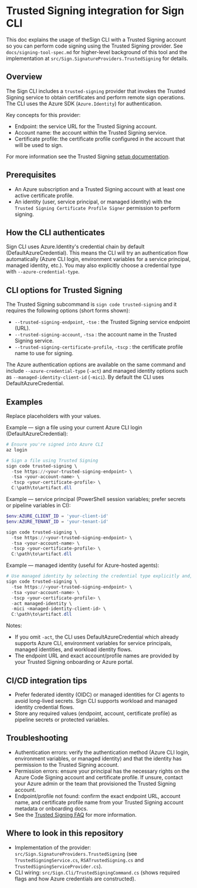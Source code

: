 # Trusted Signing integration for Sign CLI

This doc explains the usage of theSign CLI with a Trusted Signing account so you can perform code signing using the Trusted Signing provider. See `docs/signing-tool-spec.md` for higher-level background of this tool and the implementation at `src/Sign.SignatureProviders.TrustedSigning` for details.

## Overview

The Sign CLI includes a `trusted-signing` provider that invokes the Trusted Signing service to obtain certificates and perform remote sign operations. The CLI uses the Azure SDK (`Azure.Identity`) for authentication.

Key concepts for this provider:
- Endpoint: the service URL for the Trusted Signing account.
- Account name: the account within the Trusted Signing service.
- Certificate profile: the certificate profile configured in the account that will be used to sign.

For more information see the Trusted Signing [setup documentation](https://learn.microsoft.com/en-us/azure/trusted-signing/quickstart).

## Prerequisites

- An Azure subscription and a Trusted Signing account with at least one active certificate profile.
- An identity (user, service principal, or managed identity) with the `Trusted Signing Certificate Profile Signer` permission to perform signing.

## How the CLI authenticates

Sign CLI uses Azure.Identity's credential chain by default (DefaultAzureCredential). This means the CLI will try an authentication flow automatically (Azure CLI login, environment variables for a service principal, managed identity, etc.). You may also explicitly choose a credential type with `--azure-credential-type`.

## CLI options for Trusted Signing

The Trusted Signing subcommand is `sign code trusted-signing` and it requires the following options (short forms shown):

- `--trusted-signing-endpoint`, `-tse` : the Trusted Signing service endpoint (URL).
- `--trusted-signing-account`, `-tsa` : the account name in the Trusted Signing service.
- `--trusted-signing-certificate-profile`, `-tscp` : the certificate profile name to use for signing.

The Azure authentication options are available on the same command and include `--azure-credential-type` (`-act`) and managed identity options such as `--managed-identity-client-id` (`-mici`). By default the CLI uses DefaultAzureCredential.

## Examples

Replace placeholders with your values.

Example — sign a file using your current Azure CLI login (DefaultAzureCredential):

```powershell
# Ensure you're signed into Azure CLI
az login

# Sign a file using Trusted Signing
sign code trusted-signing \
  -tse https://<your-trusted-signing-endpoint> \
  -tsa <your-account-name> \
  -tscp <your-certificate-profile> \
  C:\path\to\artifact.dll
```

Example — service principal (PowerShell session variables; prefer secrets or pipeline variables in CI):

```powershell
$env:AZURE_CLIENT_ID = 'your-client-id'
$env:AZURE_TENANT_ID = 'your-tenant-id'

sign code trusted-signing \
  -tse https://<your-trusted-signing-endpoint> \
  -tsa <your-account-name> \
  -tscp <your-certificate-profile> \
  C:\path\to\artifact.dll
```

Example — managed identity (useful for Azure-hosted agents):

```powershell
# Use managed identity by selecting the credential type explicitly and, if needed, the client id
sign code trusted-signing \
  -tse https://<your-trusted-signing-endpoint> \
  -tsa <your-account-name> \
  -tscp <your-certificate-profile> \
  -act managed-identity \
  -mici <managed-identity-client-id> \
  C:\path\to\artifact.dll
```

Notes:
- If you omit `-act`, the CLI uses DefaultAzureCredential which already supports Azure CLI, environment variables for service principals, managed identities, and workload identity flows.
- The endpoint URL and exact account/profile names are provided by your Trusted Signing onboarding or Azure portal.

## CI/CD integration tips

- Prefer federated identity (OIDC) or managed identities for CI agents to avoid long-lived secrets. Sign CLI supports workload and managed identity credential flows.
- Store any required values (endpoint, account, certificate profile) as pipeline secrets or protected variables.

## Troubleshooting

- Authentication errors: verify the authentication method (Azure CLI login, environment variables, or managed identity) and that the identity has permission to the Trusted Signing account.
- Permission errors: ensure your principal has the necessary rights on the Azure Code Signing account and certificate profile. If unsure, contact your Azure admin or the team that provisioned the Trusted Signing account.
- Endpoint/profile not found: confirm the exact endpoint URL, account name, and certificate profile name from your Trusted Signing account metadata or onboarding docs.
- See the [Trusted Signing FAQ](https://learn.microsoft.com/en-us/azure/trusted-signing/faq) for more information.

## Where to look in this repository

- Implementation of the provider: `src/Sign.SignatureProviders.TrustedSigning` (see `TrustedSigningService.cs`, `RSATrustedSigning.cs` and `TrustedSigningServiceProvider.cs`).
- CLI wiring: `src/Sign.Cli/TrustedSigningCommand.cs` (shows required flags and how Azure credentials are constructed).

